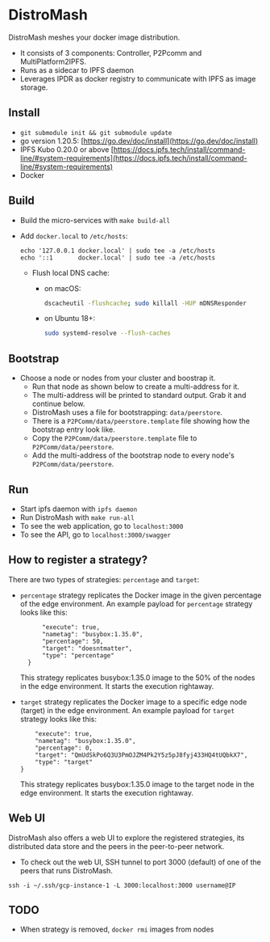 # DistroMash

DistroMash meshes your docker image distribution.

- It consists of 3 components: Controller, P2Pcomm and MultiPlatform2IPFS.
- Runs as a sidecar to IPFS daemon
- Leverages IPDR as docker registry to communicate with IPFS as image storage.

## Install

- `git submodule init && git submodule update`
- go version 1.20.5: [https://go.dev/doc/install](https://go.dev/doc/install)
- IPFS Kubo 0.20.0 or above [https://docs.ipfs.tech/install/command-line/#system-requirements](https://docs.ipfs.tech/install/command-line/#system-requirements)
- Docker

## Build

- Build the micro-services with `make build-all`
- Add `docker.local` to `/etc/hosts`:

  ```hosts
  echo '127.0.0.1 docker.local' | sudo tee -a /etc/hosts
  echo '::1       docker.local' | sudo tee -a /etc/hosts
  ```

  - Flush local DNS cache:

    - on macOS:

      ```bash
      dscacheutil -flushcache; sudo killall -HUP mDNSResponder
      ```

    - on Ubuntu 18+:

      ```bash
      sudo systemd-resolve --flush-caches
      ```

## Bootstrap

- Choose a node or nodes from your cluster and boostrap it.
  - Run that node as shown below to create a multi-address for it.
  - The multi-address will be printed to standard output. Grab it and continue below.
  - DistroMash uses a file for bootstrapping: `data/peerstore`.
  - There is a `P2PComm/data/peerstore.template` file showing how the bootstrap entry look like.
  - Copy the `P2PComm/data/peerstore.template` file to `P2PComm/data/peerstore`.
  - Add the multi-address of the bootstrap node to every node's `P2PComm/data/peerstore`.

## Run

- Start ipfs daemon with `ipfs daemon`
- Run DistroMash with `make run-all`
- To see the web application, go to `localhost:3000`
- To see the API, go to `localhost:3000/swagger`

## How to register a strategy?

There are two types of strategies: `percentage` and `target`:

- `percentage` strategy replicates the Docker image in the given percentage of the edge environment. An example payload for `percentage` strategy looks like this:

  ```{
        "execute": true,
        "nametag": "busybox:1.35.0",
        "percentage": 50,
        "target": "doesntmatter",
        "type": "percentage"
    }
  ```

  This strategy replicates busybox:1.35.0 image to the 50% of the nodes in the edge environment. It starts the execution rightaway.

- `target` strategy replicates the Docker image to a specific edge node (target) in the edge environment. An example payload for `target` strategy looks like this:

  ```{
      "execute": true,
      "nametag": "busybox:1.35.0",
      "percentage": 0,
      "target": "QmUdSkPo6Q3U3PmOJZM4Pk2Y5z5pJ8fyj433HQ4tUQbkX7",
      "type": "target"
  }
  ```

  This strategy replicates busybox:1.35.0 image to the target node in the edge environment. It starts the execution rightaway.

## Web UI

DistroMash also offers a web UI to explore the registered strategies, its distributed data store and the peers in the peer-to-peer network.

- To check out the web UI, SSH tunnel to port 3000 (default) of one of the peers that runs DistroMash.

```
ssh -i ~/.ssh/gcp-instance-1 -L 3000:localhost:3000 username@IP
```

## TODO

- When strategy is removed, `docker rmi` images from nodes
